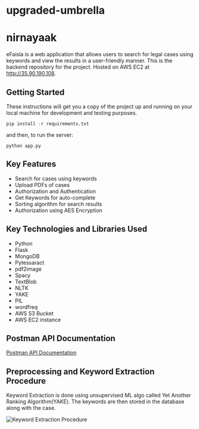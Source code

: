 # upgraded-umbrella

# nirnayaak

eFaisla is a web application that allows users to search for legal cases using keywords and view the results in a user-friendly manner. This is the backend repository for the project. Hosted on AWS EC2 at http://35.90.190.108.

## Getting Started

These instructions will get you a copy of the project up and running on your local machine for development and testing purposes.

`pip install -r requirements.txt`

and then, to run the server:

`python app.py`


## Key Features
* Search for cases using keywords
* Upload PDFs of cases
* Authorization and Authentication
* Get Keywords for auto-complete
* Sorting algorithm for search results
* Authorization using AES Encryption

## Key Technologies and Libraries Used
* Python
* Flask
* MongoDB
* Pytessaract
* pdf2image
* Spacy
* TextBlob
* NLTK
* YAKE
* PIL
* wordfreq
* AWS S3 Bucket
* AWS EC2 instance

## Postman API Documentation

[Postman API Documentation]()
## Preprocessing and Keyword Extraction Procedure

Keyword Extraction is done using unsupervised ML algo called Yet Another Ranking Algorithm(YAKE). The keywords are then stored in the database along with the case.

![Keyword Extraction Procedure](https://res.cloudinary.com/dfediigxy/image/upload/v1677389434/Untitled_Diagram.drawio-8_npeyyb.png)
